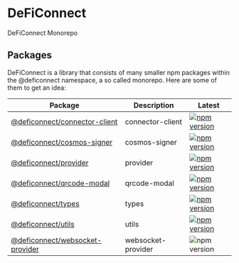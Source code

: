 # DeFiConnect

DeFiConnect Monorepo



## Packages

DeFiConnect is a library that consists of many smaller npm packages within the @deficonnect namespace, a so called monorepo. Here are some of them to get an idea:



| Package                                                      | Description        | Latest                                                       |
| ------------------------------------------------------------ | ------------------ | ------------------------------------------------------------ |
| [@deficonnect/connector-client](packages/connector-client)   | connector-client   | [![npm version](https://img.shields.io/npm/v/@deficonnect/connector-client.svg)](https://www.npmjs.com/package/@deficonnect/connector-client) |
| [@deficonnect/cosmos-signer](packages/cosmos-signer)         | cosmos-signer      | [![npm version](https://img.shields.io/npm/v/@deficonnect/cosmos-signer.svg)](https://www.npmjs.com/package/@deficonnect/cosmos-signer) |
| [@deficonnect/provider](packages/provider)                   | provider           | [![npm version](https://img.shields.io/npm/v/@deficonnect/provider.svg)](https://www.npmjs.com/package/@deficonnect/provider) |
| [@deficonnect/qrcode-modal](packages/qrcode-modal)           | qrcode-modal       | [![npm version](https://img.shields.io/npm/v/@deficonnect/qrcode-modal.svg)](https://www.npmjs.com/package/@deficonnect/qrcode-modal) |
| [@deficonnect/types](packages/types)                         | types              | [![npm version](https://img.shields.io/npm/v/@deficonnect/types.svg)](https://www.npmjs.com/package/@deficonnect/types) |
| [@deficonnect/utils](packages/utils)                         | utils              | [![npm version](https://img.shields.io/npm/v/@deficonnect/utils.svg)](https://www.npmjs.com/package/@deficonnect/utils) |
| [@deficonnect/websocket-provider](packages/websocket-provider) | websocket-provider | ![npm version](https://img.shields.io/npm/v/@deficonnect/websocket-provider.svg) |
